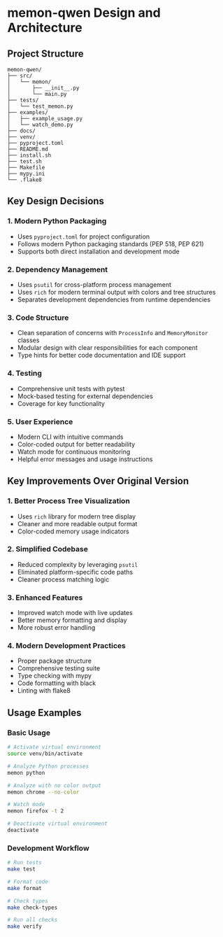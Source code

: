 # memon-qwen Design and Architecture

## Project Structure

```
memon-qwen/
├── src/
│   └── memon/
│       ├── __init__.py
│       └── main.py
├── tests/
│   └── test_memon.py
├── examples/
│   ├── example_usage.py
│   └── watch_demo.py
├── docs/
├── venv/
├── pyproject.toml
├── README.md
├── install.sh
├── test.sh
├── Makefile
├── mypy.ini
└── .flake8
```

## Key Design Decisions

### 1. Modern Python Packaging
- Uses `pyproject.toml` for project configuration
- Follows modern Python packaging standards (PEP 518, PEP 621)
- Supports both direct installation and development mode

### 2. Dependency Management
- Uses `psutil` for cross-platform process management
- Uses `rich` for modern terminal output with colors and tree structures
- Separates development dependencies from runtime dependencies

### 3. Code Structure
- Clean separation of concerns with `ProcessInfo` and `MemoryMonitor` classes
- Modular design with clear responsibilities for each component
- Type hints for better code documentation and IDE support

### 4. Testing
- Comprehensive unit tests with pytest
- Mock-based testing for external dependencies
- Coverage for key functionality

### 5. User Experience
- Modern CLI with intuitive commands
- Color-coded output for better readability
- Watch mode for continuous monitoring
- Helpful error messages and usage instructions

## Key Improvements Over Original Version

### 1. Better Process Tree Visualization
- Uses `rich` library for modern tree display
- Cleaner and more readable output format
- Color-coded memory usage indicators

### 2. Simplified Codebase
- Reduced complexity by leveraging `psutil`
- Eliminated platform-specific code paths
- Cleaner process matching logic

### 3. Enhanced Features
- Improved watch mode with live updates
- Better memory formatting and display
- More robust error handling

### 4. Modern Development Practices
- Proper package structure
- Comprehensive testing suite
- Type checking with mypy
- Code formatting with black
- Linting with flake8

## Usage Examples

### Basic Usage
```bash
# Activate virtual environment
source venv/bin/activate

# Analyze Python processes
memon python

# Analyze with no color output
memon chrome --no-color

# Watch mode
memon firefox -t 2

# Deactivate virtual environment
deactivate
```

### Development Workflow
```bash
# Run tests
make test

# Format code
make format

# Check types
make check-types

# Run all checks
make verify
```